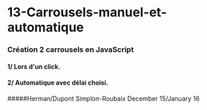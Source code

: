 # 13-Carrousels-manuel-et-automatique
### Création 2 carrousels en JavaScript
#### 1/ Lors d'un click.
#### 2/ Automatique avec délai choisi.




#####Herman/Dupont Simplon-Roubaix December 15/January 16
